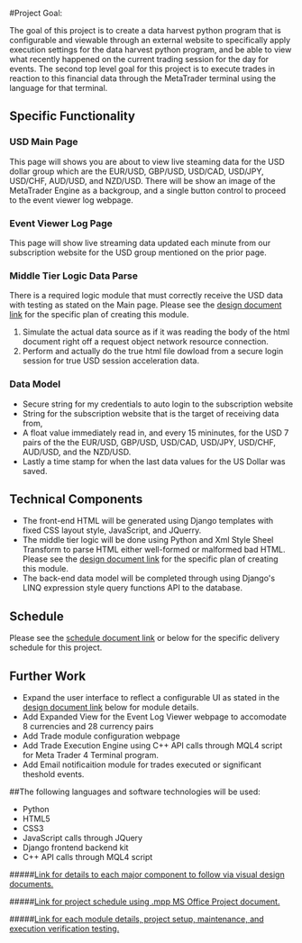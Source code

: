 #Project Goal:

The goal of this project is to create a data harvest python program that is configurable and viewable through
an external website to specifically apply execution settings for the data harvest python program, and be able
to view what recently happened on the current trading session for the day for events. The second top level goal
for this project is to execute trades in reaction to this financial data through the MetaTrader terminal using the
language for that terminal.

## Specific Functionality

### USD Main Page
This page will shows you are about to view live steaming data for the USD dollar group which are the EUR/USD,
GBP/USD, USD/CAD, USD/JPY, USD/CHF, AUD/USD, and NZD/USD.
There will be show an image of the MetaTrader Engine as a backgroup, and a single button control to proceed to
the event viewer log webpage.

### Event Viewer Log Page
This page will show live streaming data updated each minute from our subscription website for the USD group mentioned
on the prior page.

### Middle Tier Logic Data Parse
There is a required logic module that must correctly receive the USD data with testing as stated on the Main page.
Please see the [design document link](https://github.com/mklump/codeguild_finalproject_fxalarm/blob/master/Design_Docs/FX%20Alarm%20Project%20Scope.pdf) for the specific plan of creating this module.

1. Simulate the actual data source as if it was reading the body of the html document right off a request object network resource connection.
2. Perform and actually do the true html file dowload from a secure login session for true USD session acceleration data.

### Data Model
* Secure string for my credentials to auto login to the subscription website
* String for the subscription website that is the target of receiving data from,
* A float value immediately read in, and every 15 mininutes, for the USD 7 pairs of the the EUR/USD, GBP/USD, USD/CAD, USD/JPY,
USD/CHF, AUD/USD, and the NZD/USD.
* Lastly a time stamp for when the last data values for the US Dollar was saved.

## Technical Components
* The front-end HTML will be generated using Django templates with fixed CSS layout style, JavaScript, and JQuerry.
* The middle tier logic will be done using Python and Xml Style Sheel Transform to parse HTML either well-formed or
malformed bad HTML. Please see the [design document link](https://github.com/mklump/codeguild_finalproject_fxalarm/blob/master/Design_Docs/FX%20Alarm%20Project%20Scope.pdf) for the specific plan of creating this module.
* The back-end data model will be completed through using Django's LINQ expression style query functions API to the
database.

## Schedule
Please see the [schedule document link](https://github.com/mklump/codeguild_finalproject_fxalarm/blob/master/Design_Docs/FXAlarm_Timeline_Proposal.pdf) or below for the specific delivery schedule for this project.

## Further Work
* Expand the user interface to reflect a configurable UI as stated in the [design document link](https://github.com/mklump/codeguild_finalproject_fxalarm/blob/master/Design_Docs/FX%20Alarm%20Project%20Scope.pdf) below for module details.
* Add Expanded View for the Event Log Viewer webpage to accomodate 8 currencies and 28 currency pairs
* Add Trade module configuration webpage
* Add Trade Execution Engine using C++ API calls through MQL4 script for Meta Trader 4 Terminal program.
* Add Email notificaition module for trades executed or significant theshold events.

##The following languages and software technologies will be used:
* Python
* HTML5
* CSS3
* JavaScript calls through JQuery
* Django frontend backend kit
* C++ API calls through MQL4 script

#####[Link for details to each major component to follow via visual design documents.](https://github.com/mklump/codeguild_finalproject_fxalarm/blob/master/Design_Docs/FX%20Alarm%20Project%20Scope.pdf)

#####[Link for project schedule using .mpp MS Office Project document.](https://github.com/mklump/codeguild_finalproject_fxalarm/blob/master/Design_Docs/FXAlarm_Timeline_Proposal.pdf)

#####[Link for each module details, project setup, maintenance, and execution verification testing.](https://github.com/mklump/codeguild_finalproject_fxalarm/blob/master/Design_Docs/FX%20Alarm%20Project%20Scope.pdf)